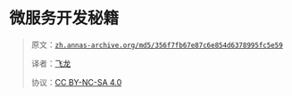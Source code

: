 # 微服务开发秘籍

> 原文：[`zh.annas-archive.org/md5/356f7fb67e87c6e854d6378995fc5e59`](https://zh.annas-archive.org/md5/356f7fb67e87c6e854d6378995fc5e59)
> 
> 译者：[飞龙](https://github.com/wizardforcel)
> 
> 协议：[CC BY-NC-SA 4.0](http://creativecommons.org/licenses/by-nc-sa/4.0/)